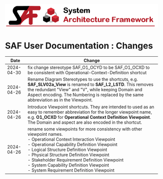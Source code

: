![System Architecture Framework](diagrams/Banner_SAF.png)
# SAF User Documentation : Changes
|Date|Change|
|--|--|
|2024-04-30|fix change stereotype SAF_O1_OCYD to be SAF_O1_OCXD  to be consistent with Operational-Context-Definition shortcut|
|2024-04-26|Rename Diagram Stereotypes to use the shortcuts, e.g. **SAF_SLV02a_View** is renamed to **SAF_L2_LSTD**. This removes the redundant "View" and "V", while keeping Domain and Aspect encoding. The Numbering is replaced by the same abbreviation as in the Viewpoint.|
|2024-04-26| Introduce Viewpoint shortcuts. They are intended to used as an easy to remember abbreviation for the longer viewpoint name, e.g.  **O1_OCXD** for **Operational Context Definition Viewpoint**.  The Domain and aspect are also encoded in the shortcut.<BR> |
|2024-04-26| rename some viewpoints for more consistency with other viewpoint names.<BR>    - Operational Context Interaction Viewpoint<BR>    - Operational Capability Definition Viewpoint<BR>    - Logical Structure Definition Viewpoint<BR>    - Physical Structure Definition Viewpoint<BR>    - Stakeholder Requirement Definition Viewpoint<BR>    - System Capability Definition Viewpoint<BR>    - System Requirement Definition Viewpoint|
